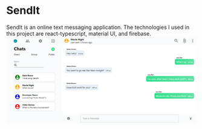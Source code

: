 # SendIt
SendIt is an online text messaging application. The technologies I used in this project are react-typescript, material UI, and firebase. 
![SendIt](./Images/readme_demo_pic.png)
